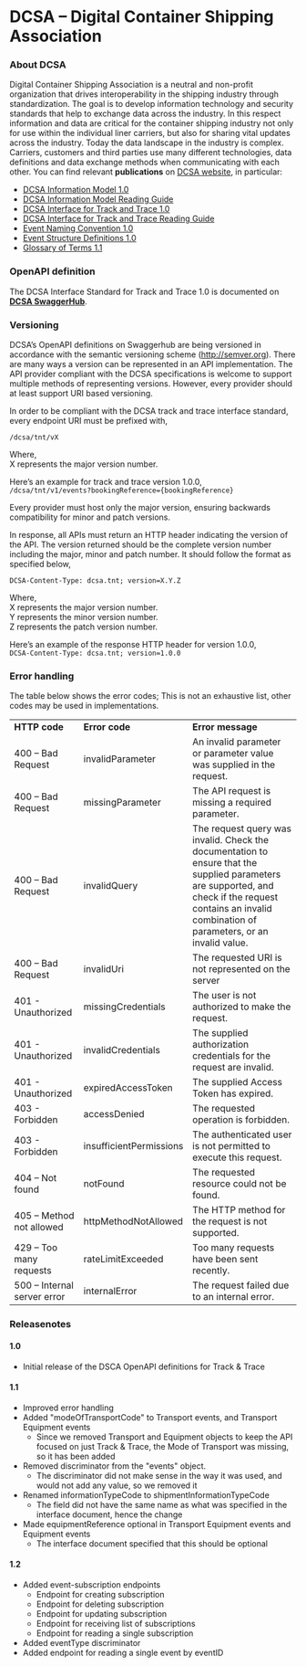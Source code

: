 # DCSA – Digital Container Shipping Association

### About DCSA
Digital Container Shipping Association is a neutral and non-profit organization that drives interoperability in the shipping industry through standardization. The goal is to develop information technology and security standards that help to exchange data across the industry. In this respect information and data are critical for the container shipping industry not only for use within the individual liner carriers, but also for sharing vital updates across the industry. Today the data landscape in the industry is complex. Carriers, customers and third parties use many different technologies, data definitions and data exchange methods when communicating with each other. You can find relevant **publications** on [DCSA website](https://dcsa.org/), in particular:
-	[DCSA Information Model 1.0](https://dcsa.org/wp-content/uploads/2020/01/DCSA-Information-Model-1.0.pdf)
-	[DCSA Information Model Reading Guide]( https://dcsa.org/wp-content/uploads/2020/01/DCSA-Information-Model-1.0-Reading-Guide.pdf)
-	[DCSA Interface for Track and Trace 1.0]( https://dcsa.org/wp-content/uploads/2020/01/DCSA-Interface-Standard-for-Track-and-Trace-1.0.pdf)
-	[DCSA Interface for Track and Trace Reading Guide]( https://dcsa.org/wp-content/uploads/2020/01/DCSA-Interface-Standard-for-Track-and-Trace-1.0-Reading-Guide.pdf)
-	[Event Naming Convention 1.0]( https://dcsa.org/wp-content/uploads/2020/01/DCSA-event-naming-convention-Publishing-1.0.pdf)
-	[Event Structure Definitions 1.0]( https://dcsa.org/wp-content/uploads/2020/01/Event-structure-Definitions-1.0.pdf)
-	[Glossary of Terms 1.1]( https://dcsa.org/wp-content/uploads/2020/01/GLOSSARY-OF-TERMS-1.1.pdf)

### OpenAPI definition
The DCSA Interface Standard for Track and Trace 1.0 is documented on [**DCSA SwaggerHub**](https://app.swaggerhub.com/apis/dcsaorg/DCSA_OAS).

### Versioning
DCSA’s OpenAPI definitions on Swaggerhub are being versioned in accordance with the semantic versioning scheme (http://semver.org). There are many ways a version can be represented in an API implementation. The API provider compliant with the DCSA specifications is welcome to support multiple methods of representing versions. However, every provider should at least support URI based versioning.

In order to be compliant with the DCSA track and trace interface standard, every endpoint URI must be prefixed with,

`/dcsa/tnt/vX`

Where,<br/>
X represents the major version number.<br/>

Here’s an example for track and trace version 1.0.0,<br/>
`/dcsa/tnt/v1/events?bookingReference={bookingReference}`<br/>

Every provider must host only the major version, ensuring backwards compatibility for minor and patch versions.

In response, all APIs must return an HTTP header indicating the version of the API. The version returned should be the complete version number including the major, minor and patch number. It should follow the format as specified below,

`DCSA-Content-Type: dcsa.tnt; version=X.Y.Z`

Where,<br/>
X represents the major version number.<br/>
Y represents the minor version number.<br/>
Z represents the patch version number.<br/>

Here’s an example of the response HTTP header for version 1.0.0,<br/>
`DCSA-Content-Type: dcsa.tnt; version=1.0.0`<br/>

### Error handling
The table below shows the error codes; This is not an exhaustive list, other codes may be used in implementations.

|                             |                         |               |
|-----------------------------|-------------------------|---------------|
| **HTTP code**                   | **Error code**              | **Error message** |
| 400 – Bad Request           | invalidParameter        | An invalid parameter or parameter value was supplied in the request.|
| 400 – Bad Request           | missingParameter        | The API request is missing a required parameter. |
| 400 – Bad Request           | invalidQuery            | The request query was invalid. Check the documentation to ensure that the supplied parameters are supported, and check if the request contains an invalid combination of parameters, or an invalid value. |
| 400 – Bad Request           | invalidUri              | The requested URI is not represented on the server |
| 401 \- Unauthorized         | missingCredentials      | The user is not authorized to make the request. |
| 401 \- Unauthorized         | invalidCredentials      | The supplied authorization credentials for the request are invalid. |
| 401 \- Unauthorized         | expiredAccessToken      | The supplied Access Token has expired. |
| 403 \- Forbidden            | accessDenied            | The requested operation is forbidden.|
| 403 \- Forbidden            | insufficientPermissions | The authenticated user is not permitted to execute this request.|
| 404 – Not found             | notFound                | The requested resource could not be found.|
| 405 – Method not allowed    | httpMethodNotAllowed    | The HTTP method for the request is not supported\.|
| 429 – Too many requests     | rateLimitExceeded       | Too many requests have been sent recently.|
| 500 – Internal server error | internalError           | The request failed due to an internal error.|

### Releasenotes
#### 1.0
 * Initial release of the DSCA OpenAPI definitions for Track & Trace

####  1.1
* Improved error handling
* Added "modeOfTransportCode" to Transport events, and Transport Equipment events
  * Since we removed Transport and Equipment objects to keep the API focused on just Track & Trace, the Mode of Transport was missing, so it has been added
* Removed discriminator from the "events" object.
  * The discriminator did not make sense in the way it was used, and would not add any value, so we removed it
* Renamed informationTypeCode to shipmentInformationTypeCode
  * The field did not have the same name as what was specified in the interface document, hence the change
* Made equipmentReference optional in Transport Equipment events and Equipment events
  * The interface document specified that this should be optional
#### 1.2
* Added event-subscription endpoints
  * Endpoint for creating subscription
  * Endpoint for deleting subscription
  * Endpoint for updating subscription
  * Endpoint for receiving list of subscriptions
  * Endpoint for reading a single subscription
* Added eventType discriminator
* Added endpoint for reading a single event by eventID


